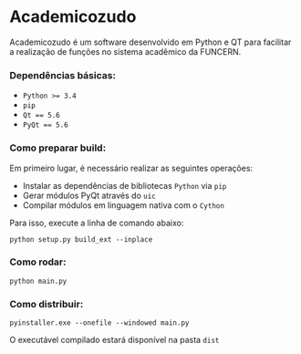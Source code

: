 # Academicozudo

Academicozudo é um software desenvolvido em Python e QT para facilitar a realização de funções no sistema acadêmico da FUNCERN.

### Dependências básicas:

- `Python >= 3.4`
- `pip`
- `Qt == 5.6`
- `PyQt == 5.6`


### Como preparar build:

Em primeiro lugar, é necessário realizar as seguintes operações:
- Instalar as dependências de bibliotecas `Python` via `pip`
- Gerar módulos PyQt através do `uic`
- Compilar módulos em linguagem nativa com o `Cython`

Para isso, execute a linha de comando abaixo:

`python setup.py build_ext --inplace`

### Como rodar:

`python main.py`


### Como distribuir:

`pyinstaller.exe --onefile --windowed main.py`

O executável compilado estará disponível na pasta `dist`